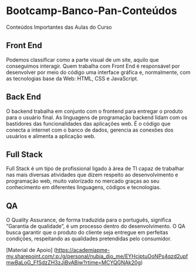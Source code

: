 # Bootcamp-Banco-Pan-Conteúdos

Conteúdos Importantes das Aulas do Curso 

## Front End 
Podemos classificar como a parte visual de um site, aquilo que conseguimos interagir. Quem trabalha com Front End é responsável por desenvolver por meio do código uma interface gráfica e, normalmente, com as tecnologias base da Web: HTML, CSS e JavaScript.

## Back End
 O backend trabalha em conjunto com o frontend para entregar o produto para o usuário final. As linguagens de programação backend lidam com os bastidores das funcionalidades das aplicações web. É o código que conecta a internet com o banco de dados, gerencia as conexões dos usuários e alimenta a aplicação web. 

## Full Stack
Full Stack é um tipo de profissional ligado à área de TI capaz de trabalhar nas mais diversas atividades que dizem respeito ao desenvolvimento e programação web, muito valorizado no mercado graças ao seu conhecimento em diferentes linguagens, códigos e tecnologias.

## QA
O Quality Assurance, de forma traduzida para o português, significa “Garantia de qualidade”, é um processo dentro do desenvolvimento. O QA busca garantir que o produto do cliente seja entregue em perfeitas condições, respeitando as qualidades pretendidas pelo consumidor.

[Material de Apoio] (https://academiapme-my.sharepoint.com/:p:/g/personal/nubia_dio_me/EYHcjptuOoNPs4qzd2upfmwBaLoG_FfSdzZH3zJiBvABiw?rtime=MCYQGNAk20g)

